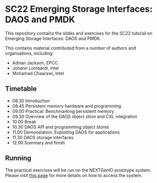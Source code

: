 # SC22 Emerging Storage Interfaces: DAOS and PMDK
This repository contains the slides and exercises for the SC22 tutorial on Emerging Storage Interfaces: DAOS and PMDK.

This contains material contributed from a number of authors and organsations, including:

* Adrian Jackson, EPCC
* Johann Lombardi, Intel
* Mohamad Chaarawi, Intel

## Timetable


* 08.30 Introduction
* 08.45 Persistent memory hardware and programming
* 09.00 Practical: Benchmarking persistent memory
* 09.30 Overview of the DAOS object store and CXL integration
* 10.00 Break
* 10.30 DAOS API and programming object stores
* 11.00 Demonstation: Exploiting DAOS for applications
* 11.30 DAOS storage interfaces
* 12.00 Summary and finish

## Running

The practical exercises will be run on the NEXTGenIO prototype system. Please visit [this page](Accounts.md) for 
more details on how to access the system.

